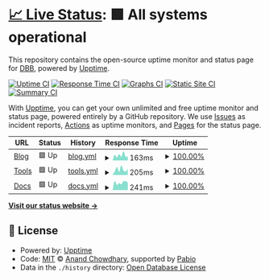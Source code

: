 # [📈 Live Status](https://upptime.dbb.tw): <!--live status--> **🟩 All systems operational**

This repository contains the open-source uptime monitor and status page for [DBB](https://upptime.dbb.tw), powered by [Upptime](https://github.com/upptime/upptime).

[![Uptime CI](https://github.com/crzbread/upptime/workflows/Uptime%20CI/badge.svg)](https://github.com/crzbread/upptime/actions?query=workflow%3A%22Uptime+CI%22)
[![Response Time CI](https://github.com/crzbread/upptime/workflows/Response%20Time%20CI/badge.svg)](https://github.com/crzbread/upptime/actions?query=workflow%3A%22Response+Time+CI%22)
[![Graphs CI](https://github.com/crzbread/upptime/workflows/Graphs%20CI/badge.svg)](https://github.com/crzbread/upptime/actions?query=workflow%3A%22Graphs+CI%22)
[![Static Site CI](https://github.com/crzbread/upptime/workflows/Static%20Site%20CI/badge.svg)](https://github.com/crzbread/upptime/actions?query=workflow%3A%22Static+Site+CI%22)
[![Summary CI](https://github.com/crzbread/upptime/workflows/Summary%20CI/badge.svg)](https://github.com/crzbread/upptime/actions?query=workflow%3A%22Summary+CI%22)

With [Upptime](https://upptime.js.org), you can get your own unlimited and free uptime monitor and status page, powered entirely by a GitHub repository. We use [Issues](https://github.com/crzbread/upptime/issues) as incident reports, [Actions](https://github.com/crzbread/upptime/actions) as uptime monitors, and [Pages](https://upptime.dbb.tw) for the status page.

<!--start: status pages-->
<!-- This summary is generated by Upptime (https://github.com/upptime/upptime) -->
<!-- Do not edit this manually, your changes will be overwritten -->
<!-- prettier-ignore -->
| URL | Status | History | Response Time | Uptime |
| --- | ------ | ------- | ------------- | ------ |
| <img alt="" src="https://icons.duckduckgo.com/ip3/blog.dbb.tw.ico" height="13"> [Blog](https://blog.dbb.tw) | 🟩 Up | [blog.yml](https://github.com/crzbread/upptime/commits/HEAD/history/blog.yml) | <details><summary><img alt="Response time graph" src="./graphs/blog/response-time-week.png" height="20"> 163ms</summary><br><a href="https://upptime.dbb.tw/history/blog"><img alt="Response time 139" src="https://img.shields.io/endpoint?url=https%3A%2F%2Fraw.githubusercontent.com%2Fcrzbread%2Fupptime%2FHEAD%2Fapi%2Fblog%2Fresponse-time.json"></a><br><a href="https://upptime.dbb.tw/history/blog"><img alt="24-hour response time 274" src="https://img.shields.io/endpoint?url=https%3A%2F%2Fraw.githubusercontent.com%2Fcrzbread%2Fupptime%2FHEAD%2Fapi%2Fblog%2Fresponse-time-day.json"></a><br><a href="https://upptime.dbb.tw/history/blog"><img alt="7-day response time 163" src="https://img.shields.io/endpoint?url=https%3A%2F%2Fraw.githubusercontent.com%2Fcrzbread%2Fupptime%2FHEAD%2Fapi%2Fblog%2Fresponse-time-week.json"></a><br><a href="https://upptime.dbb.tw/history/blog"><img alt="30-day response time 139" src="https://img.shields.io/endpoint?url=https%3A%2F%2Fraw.githubusercontent.com%2Fcrzbread%2Fupptime%2FHEAD%2Fapi%2Fblog%2Fresponse-time-month.json"></a><br><a href="https://upptime.dbb.tw/history/blog"><img alt="1-year response time 139" src="https://img.shields.io/endpoint?url=https%3A%2F%2Fraw.githubusercontent.com%2Fcrzbread%2Fupptime%2FHEAD%2Fapi%2Fblog%2Fresponse-time-year.json"></a></details> | <details><summary><a href="https://upptime.dbb.tw/history/blog">100.00%</a></summary><a href="https://upptime.dbb.tw/history/blog"><img alt="All-time uptime 100.00%" src="https://img.shields.io/endpoint?url=https%3A%2F%2Fraw.githubusercontent.com%2Fcrzbread%2Fupptime%2FHEAD%2Fapi%2Fblog%2Fuptime.json"></a><br><a href="https://upptime.dbb.tw/history/blog"><img alt="24-hour uptime 100.00%" src="https://img.shields.io/endpoint?url=https%3A%2F%2Fraw.githubusercontent.com%2Fcrzbread%2Fupptime%2FHEAD%2Fapi%2Fblog%2Fuptime-day.json"></a><br><a href="https://upptime.dbb.tw/history/blog"><img alt="7-day uptime 100.00%" src="https://img.shields.io/endpoint?url=https%3A%2F%2Fraw.githubusercontent.com%2Fcrzbread%2Fupptime%2FHEAD%2Fapi%2Fblog%2Fuptime-week.json"></a><br><a href="https://upptime.dbb.tw/history/blog"><img alt="30-day uptime 100.00%" src="https://img.shields.io/endpoint?url=https%3A%2F%2Fraw.githubusercontent.com%2Fcrzbread%2Fupptime%2FHEAD%2Fapi%2Fblog%2Fuptime-month.json"></a><br><a href="https://upptime.dbb.tw/history/blog"><img alt="1-year uptime 100.00%" src="https://img.shields.io/endpoint?url=https%3A%2F%2Fraw.githubusercontent.com%2Fcrzbread%2Fupptime%2FHEAD%2Fapi%2Fblog%2Fuptime-year.json"></a></details>
| <img alt="" src="https://icons.duckduckgo.com/ip3/tools.dbb.tw.ico" height="13"> [Tools](https://tools.dbb.tw) | 🟩 Up | [tools.yml](https://github.com/crzbread/upptime/commits/HEAD/history/tools.yml) | <details><summary><img alt="Response time graph" src="./graphs/tools/response-time-week.png" height="20"> 205ms</summary><br><a href="https://upptime.dbb.tw/history/tools"><img alt="Response time 164" src="https://img.shields.io/endpoint?url=https%3A%2F%2Fraw.githubusercontent.com%2Fcrzbread%2Fupptime%2FHEAD%2Fapi%2Ftools%2Fresponse-time.json"></a><br><a href="https://upptime.dbb.tw/history/tools"><img alt="24-hour response time 255" src="https://img.shields.io/endpoint?url=https%3A%2F%2Fraw.githubusercontent.com%2Fcrzbread%2Fupptime%2FHEAD%2Fapi%2Ftools%2Fresponse-time-day.json"></a><br><a href="https://upptime.dbb.tw/history/tools"><img alt="7-day response time 205" src="https://img.shields.io/endpoint?url=https%3A%2F%2Fraw.githubusercontent.com%2Fcrzbread%2Fupptime%2FHEAD%2Fapi%2Ftools%2Fresponse-time-week.json"></a><br><a href="https://upptime.dbb.tw/history/tools"><img alt="30-day response time 164" src="https://img.shields.io/endpoint?url=https%3A%2F%2Fraw.githubusercontent.com%2Fcrzbread%2Fupptime%2FHEAD%2Fapi%2Ftools%2Fresponse-time-month.json"></a><br><a href="https://upptime.dbb.tw/history/tools"><img alt="1-year response time 164" src="https://img.shields.io/endpoint?url=https%3A%2F%2Fraw.githubusercontent.com%2Fcrzbread%2Fupptime%2FHEAD%2Fapi%2Ftools%2Fresponse-time-year.json"></a></details> | <details><summary><a href="https://upptime.dbb.tw/history/tools">100.00%</a></summary><a href="https://upptime.dbb.tw/history/tools"><img alt="All-time uptime 99.88%" src="https://img.shields.io/endpoint?url=https%3A%2F%2Fraw.githubusercontent.com%2Fcrzbread%2Fupptime%2FHEAD%2Fapi%2Ftools%2Fuptime.json"></a><br><a href="https://upptime.dbb.tw/history/tools"><img alt="24-hour uptime 100.00%" src="https://img.shields.io/endpoint?url=https%3A%2F%2Fraw.githubusercontent.com%2Fcrzbread%2Fupptime%2FHEAD%2Fapi%2Ftools%2Fuptime-day.json"></a><br><a href="https://upptime.dbb.tw/history/tools"><img alt="7-day uptime 100.00%" src="https://img.shields.io/endpoint?url=https%3A%2F%2Fraw.githubusercontent.com%2Fcrzbread%2Fupptime%2FHEAD%2Fapi%2Ftools%2Fuptime-week.json"></a><br><a href="https://upptime.dbb.tw/history/tools"><img alt="30-day uptime 99.88%" src="https://img.shields.io/endpoint?url=https%3A%2F%2Fraw.githubusercontent.com%2Fcrzbread%2Fupptime%2FHEAD%2Fapi%2Ftools%2Fuptime-month.json"></a><br><a href="https://upptime.dbb.tw/history/tools"><img alt="1-year uptime 99.88%" src="https://img.shields.io/endpoint?url=https%3A%2F%2Fraw.githubusercontent.com%2Fcrzbread%2Fupptime%2FHEAD%2Fapi%2Ftools%2Fuptime-year.json"></a></details>
| <img alt="" src="https://icons.duckduckgo.com/ip3/docs.dbb.tw.ico" height="13"> [Docs](https://docs.dbb.tw) | 🟩 Up | [docs.yml](https://github.com/crzbread/upptime/commits/HEAD/history/docs.yml) | <details><summary><img alt="Response time graph" src="./graphs/docs/response-time-week.png" height="20"> 241ms</summary><br><a href="https://upptime.dbb.tw/history/docs"><img alt="Response time 234" src="https://img.shields.io/endpoint?url=https%3A%2F%2Fraw.githubusercontent.com%2Fcrzbread%2Fupptime%2FHEAD%2Fapi%2Fdocs%2Fresponse-time.json"></a><br><a href="https://upptime.dbb.tw/history/docs"><img alt="24-hour response time 214" src="https://img.shields.io/endpoint?url=https%3A%2F%2Fraw.githubusercontent.com%2Fcrzbread%2Fupptime%2FHEAD%2Fapi%2Fdocs%2Fresponse-time-day.json"></a><br><a href="https://upptime.dbb.tw/history/docs"><img alt="7-day response time 241" src="https://img.shields.io/endpoint?url=https%3A%2F%2Fraw.githubusercontent.com%2Fcrzbread%2Fupptime%2FHEAD%2Fapi%2Fdocs%2Fresponse-time-week.json"></a><br><a href="https://upptime.dbb.tw/history/docs"><img alt="30-day response time 234" src="https://img.shields.io/endpoint?url=https%3A%2F%2Fraw.githubusercontent.com%2Fcrzbread%2Fupptime%2FHEAD%2Fapi%2Fdocs%2Fresponse-time-month.json"></a><br><a href="https://upptime.dbb.tw/history/docs"><img alt="1-year response time 234" src="https://img.shields.io/endpoint?url=https%3A%2F%2Fraw.githubusercontent.com%2Fcrzbread%2Fupptime%2FHEAD%2Fapi%2Fdocs%2Fresponse-time-year.json"></a></details> | <details><summary><a href="https://upptime.dbb.tw/history/docs">100.00%</a></summary><a href="https://upptime.dbb.tw/history/docs"><img alt="All-time uptime 100.00%" src="https://img.shields.io/endpoint?url=https%3A%2F%2Fraw.githubusercontent.com%2Fcrzbread%2Fupptime%2FHEAD%2Fapi%2Fdocs%2Fuptime.json"></a><br><a href="https://upptime.dbb.tw/history/docs"><img alt="24-hour uptime 100.00%" src="https://img.shields.io/endpoint?url=https%3A%2F%2Fraw.githubusercontent.com%2Fcrzbread%2Fupptime%2FHEAD%2Fapi%2Fdocs%2Fuptime-day.json"></a><br><a href="https://upptime.dbb.tw/history/docs"><img alt="7-day uptime 100.00%" src="https://img.shields.io/endpoint?url=https%3A%2F%2Fraw.githubusercontent.com%2Fcrzbread%2Fupptime%2FHEAD%2Fapi%2Fdocs%2Fuptime-week.json"></a><br><a href="https://upptime.dbb.tw/history/docs"><img alt="30-day uptime 100.00%" src="https://img.shields.io/endpoint?url=https%3A%2F%2Fraw.githubusercontent.com%2Fcrzbread%2Fupptime%2FHEAD%2Fapi%2Fdocs%2Fuptime-month.json"></a><br><a href="https://upptime.dbb.tw/history/docs"><img alt="1-year uptime 100.00%" src="https://img.shields.io/endpoint?url=https%3A%2F%2Fraw.githubusercontent.com%2Fcrzbread%2Fupptime%2FHEAD%2Fapi%2Fdocs%2Fuptime-year.json"></a></details>

<!--end: status pages-->

[**Visit our status website →**](https://upptime.dbb.tw)

## 📄 License

- Powered by: [Upptime](https://github.com/upptime/upptime)
- Code: [MIT](./LICENSE) © [Anand Chowdhary](https://anandchowdhary.com), supported by [Pabio](https://pabio.com)
- Data in the `./history` directory: [Open Database License](https://opendatacommons.org/licenses/odbl/1-0/)
